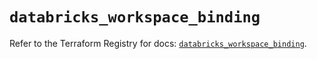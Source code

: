 # `databricks_workspace_binding`

Refer to the Terraform Registry for docs: [`databricks_workspace_binding`](https://registry.terraform.io/providers/databricks/databricks/1.91.0/docs/resources/workspace_binding).
